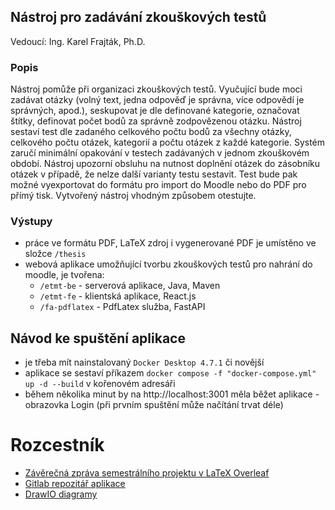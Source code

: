 ## Nástroj pro zadávání zkouškových testů

Vedoucí: Ing. Karel Frajták, Ph.D.

### Popis

Nástroj pomůže při organizaci zkouškových testů. Vyučující bude moci zadávat otázky (volný text, jedna odpověď je
správna, více odpovědí je správných, apod.), seskupovat je dle definované kategorie, označovat štítky, definovat počet
bodů za správně zodpovězenou otázku.
Nástroj sestaví test dle zadaného celkového počtu bodů za všechny otázky, celkového počtu otázek, kategorií a počtu
otázek z každé kategorie.
Systém zaručí minimální opakování v testech zadávaných v jednom zkouškovém období. Nástroj upozorní obsluhu na
nutnost doplnění otázek do zásobníku otázek v případě, že nelze další varianty testu sestavit.
Test bude pak možné vyexportovat do formátu pro import do Moodle nebo do PDF pro přímý tisk.
Vytvořený nástroj vhodným způsobem otestujte.

### Výstupy
- práce ve formátu PDF, LaTeX zdroj i vygenerované PDF je umístěno ve složce `/thesis`
- webová aplikace umožňující tvorbu zkouškových testů pro nahrání do moodle, je tvořena:
  - `/etmt-be` - serverová aplikace, Java, Maven
  - `/etmt-fe` - klientská aplikace, React.js
  - `/fa-pdflatex` - PdfLatex služba, FastAPI

## Návod ke spuštění aplikace
- je třeba mít nainstalovaný `Docker Desktop 4.7.1` či novější
- aplikace se sestaví příkazem `docker compose -f "docker-compose.yml" up -d --build` v kořenovém adresáři
- během několika minut by na http://localhost:3001 měla běžet aplikace - obrazovka Login (při prvním spuštění může načítání trvat déle)

# Rozcestník
- [Závěrečná zpráva semestrálního projektu v LaTeX Overleaf](https://www.overleaf.com/read/hgphgsrqpzkc)
- [Gitlab repozitář aplikace](https://gitlab.fel.cvut.cz/jezekpe6/sem_pro)
- [DrawIO diagramy](https://drive.google.com/file/d/1jXgTX40HRlTDFJGnaNFyr2LOSK9yCICd/view?usp=sharing)
